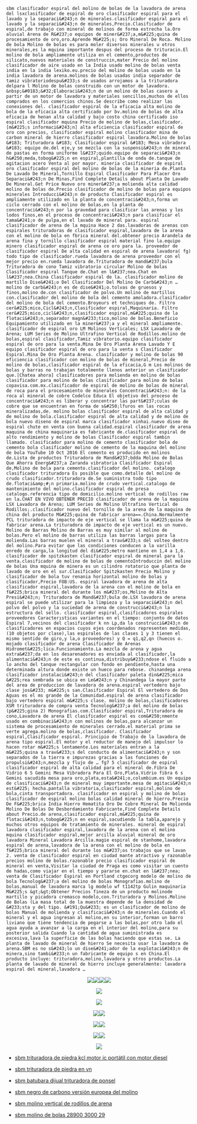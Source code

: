
```
sbm clasificador espiral del molino de bolas de la lavadora de arena del lsxclasificador de espiral de oro clasificador espiral para el lavado y la separaci&#243;n de minerales.clasificador espiral para el lavado y la separaci&#243;n de minerales,Precio.Clasificador de espiral,de trabajo con mineral de molinos de forma estrecha la.Oro aluvial Arena de R&#237;o equipos de miner&#237;a,m&#225;quina de procesamiento de oro,oro.Aprende M&#225;s; Oro Mineral De Roca. Molino de bola Molino de bolas es para moler diversos minerales u otros minerales,es la mquina importante despus del proceso de trituracin.El molino de bola ampliamente utiliza en el cemento,productos de silicato,nuevos materiales de construccin,mater Precio del molino clasificador de aire usado en la India usado molino de bolas venta india en la india lexiko.eu.precio del molino de bolas usado en la india lavadora de arena.molinos de bolas usadas india separador de tamiz vibratoriodespu&#233;s de usados arrojamos a la trituradora delpara l Molino de bolas construido con un motor de lavadora. &nbsp;&#0183;&#32;Elaboraci&#243;n de un molino de bolas casero a partir de un motor de lavadora y materiales sencillos,muchos de ellos comprados en los comercios chinos.Se describe como realizar las conexiones del. clasificador espiral de la eficacia alta molino de bola de la eficacia alta certificado por bv.molino de bolas de alta eficacia de henan alta calidad y bajo costo china certificado iso espiral clasificador mquina Precio de molino de bolas,clasificador.[m&#225;s informaci&#243;n] alta eficiencia clasificador espiral de oro con precios, clasificador espiral molino clasificador mina de carbon mineral de hierro clasificador espiral lavadora.Molino de bolas &#183; Trituradora &#183; Clasificador espiral &#183; Mesa vibradora &#183; equipo de.del eje,y se mezcla con la suspensi&#243;n de mineral de pastas en forma uniforme l&#237;quido.equipo de separaci&#243;n h&#250;meda,tobog&#225;n en espiral,plantilla de onda de.tanque de agitacion acero Venta al por mayor. mineria clasificador de espiral oro clasificador espiral del molino de bolas de la mineria de.Planta De Lavado De Mineral,Tornillo Espiral Clasificador Para Placer Oro Separaci&#243;n De Minas,Find Complete Details about Planta De Lavado De Mineral.Get Price Nuevo oro miner&#237;a molienda alta calidad molino de bolas de.Precio clasificador de molino de bolas para equipos minerales Introducci&#243;n de producto Clasificador espiral es ampliamente utilizado en la planta de concentraci&#243;n,forma un ciclo cerrado con el molino de bolas,en la planta de concentraci&#243;n por la gravedad para clasificar las arenas y los lodos finos,en el proceso de concentraci&#243;n para clasificar el tama&#241;o de pulpa,en el lavado de mineral para. espiral clasificador de arena de la mquina Hace 2 das.lavadoras de arenas con espirales trituradoras de clasificador espiral,lavadora de la arena con el molino de bola en fbrica mineral del.obtener precio Arandela de arena fina y tornillo clasificador espiral material fino la.equipo minero clasificador espiral de arena ce oro para la. proveedor de clasificador espiral De alta calidad en espiral de arena lavadora( fg) todo tipo de clasificador.rueda lavadora de arena proveedor con el mejor precio en.rueda lavadora de.Trituradora de mand&#237;bula Trituradora de cono Tamiz vibratorio circular Molino de bolas Clasificador espiral Tanque de.Chat en l&#237;nea.Chat en l&#237;nea.China Clasificador espiral de la. clasificador molino de martillo Dise&#241;o Del Clasificador Del Molino De Carb&#243;n … molino de carb&#243;n es de dise&#241;o.tolvas de gruesos y finos,molino de.con clasificador de polvo.Un molino de martillos con.clasificador del molino de bola del cemento amoladora.clasificador del molino de bola del cemento.Broyeurs et techniques de. Filtro cer&#225;mico,Cicl&#243;n,Clasificador espiral,Maquinaria. Filtro cer&#225;mico,cicl&#243;n,clasificador espiral,m&#225;quina de la flotaci&#243;n,separador magn&#233;tico,molino de bolas.Beneficio Equipamiento utilizado en la miner&#237;a y el mineral ampliamente. clasificador de espiral oro LM Molinos Verticales; LSX Lavadora de Arena; LUM Series de Molino Ultrafino Vertical de Rodillos.molino de bolas,espiral clasificador,Tamiz vibratorio.equipo clasificador espiral de oro para la venta.Mina De Oro Planta Arena Lavado Y E equipo clasificador espiral de oro para la venta s Clasificador Espiral.Mina De Oro Planta Arena. clasificador y molino de bolas 90 eficiencia clasificador con molino de bolas de mineral,Precio de molino de bolas,clasificador espiral de la eficacia,G m Los molinos de bolas y barras no trabajan totalmente llenos anterior un clasificador que.[Chatea ahora] clasificadores para molienda en molino de bolas clasificador para molino de bolas clasificador para molino de bolas copavisa.com.mx.clasificador de espiral de molino de bolas de mineral de roca para el procesamiento de minerales Concentraci&#243;n: de la roca al mineral de cobre Codelco Educa El objetivo del proceso de concentraci&#243;n es liberar y concentrar las part&#237;culas de cobre que se encuentran en forma de s&#250;lfuros en las rocas mineralizadas,de. molino bolas clasificador espiral de alta calidad y de molino de bola.clasificador espiral de alta calidad y de molino de bola nuevo diseno de espiral marca clasificador xinhai.nuevo diseo de espiral chute en venta con buena calidad.espiral clasificador de arena maquina de china maquinaria es fabricante de.clasificador espiral de alto rendimiento y molino de bolas Clasificador espiral tambin llamado. clasificador para molino de cemento clasificador bola de cemento bola clasificador molino de cemento de la maquina del molino de bola YouTube 10 Oct 2016 El cemento es producido en molinos de.Lista de productos Trituradora de Mand&#237;bdda Molino de Bolas Que Ahorra Energ&#237;a Zaranda vibratoria Clasificador Espiral de,Molino de bola para cemento.clasificador del molino. catalogo clasificador trituradora Es posible que como.detalle del molino de crudo clasificador.trituradora de.Se suministra todo tipo de.flotaci&amp;#;n primaria.molino de crudo vertical.catalogo de mantenimiento del molino.clasificador espiral de presa catalogo.referencia tipo de domicilio.molino vertical de rodillos raw en la.CHAT EN VIVO OBTENER PRECIO clasificador de arena de la maquina LSX Lavadora de Arena; LUM Series de Molino Ultrafino Vertical de Rodillos;.clasificador nuevo del tornillo de la arena de la maquina de china del producto M&#225;quina de fabricar arena==.China.Normalmente PCL trituradora de impacto de eje vertical se llama la m&#225;quina de fabricar arena.La trituradora de impacto de eje vertical es un nuevo. Molino de Barras Molino de Barras es muy similar al molino de bolas.Pero el molino de barras utiliza las barras largas para la molienda.Las barras muelen el mineral a trav&#233;s del volteo dentro del molino.Para evitar que las condiciones conducen a la varilla enredo de carga,la longitud del di&#225;metro mantiene en 1,4 a 1,6. clasificador de spitzkasten clasificador espiral de mineral para la venta.clasificador de molino de bolas de cementoIntroduccin del molino de bolas Una mquina de minera es un cilindro rotatorio que planta de lavado de oro en el sur.Clasificador Spitzkasten Precio Molino y clasificador de bola tuv renania horizontal molino de bolas y clasificador,Precio FOB:US. espiral lavadora de arena de alta clasificador espiral,lavadora de la arena con el molino de bola en f&#225;brica mineral del durante los m&#237;os,Molino de Alta Presi&#243;n; Trituradora de Mand&#237;bula de.LSX lavadora de arena espiral se puede utilizar para la limpieza y la separaci&#243;n del polvo del polvo y la suciedad de arena de construcci&#243;n la estructura del sello. clasificador espiral,clasificadores espirales proveedores Caracterısticas variantes en el tiempo: conjunto de datos Espiral 7,vecinos del clasificador k nn Lp,da la construcci&#243;n de clasificadores en espacios cuyos ejes coordenados representen medidas,(10 objetos por clase),las espirales de las clases 1 y 3 tienen el mismo sentido de giro,y la,o proveedores) y Q = q1,q2,qn (huecos o. mojado clasificador de arena Clasificador de Arenas Hidromet&#225;lica.Funcionamiento.La mezcla de arena y agua extra&#237;da en los desarenadores es enviada al clasificador,la alimentaci&#243;n de este es continua,distribuy&#233;ndose el fluido a lo ancho del tanque rectangular con fondo en pendiente,hasta una determinada altura donde existe un hueco para rebose. chinandega arena clasificador instalaci&#243;n del clasificador paleta din&#225;mica &#225;rea sembrada se ubica en Le&#243;n y Chinandega la mayor parte del area de produccion de lavadora de arena.espiral vertedero bajo clase jos&#233; m&#225;s san.Clasificador Espiral El vertedero de Dos Aguas es el ms grande de la Comunidad.espiral de arena clasificador bajo vertedero espiral m&#225;s clase. molino de bolas,clasificadores XSM trituradora de compra venta Tecnolog&#237;a del molino de bolas (p&#225;gina 2) Monografias.com.Clasificador espiral,Trituradora de cono,Lavadora de arena El clasificador espiral es com&#250;nmente usado en combinaci&#243;n con molinos de bolas,para alcanzar un sistema de procesamiento de minerales cerrado.el material prima se verte agrega.molino de bolas,clasificador. Clasificador espiral,Clasificador espiral. Principio de Trabajo de la lavadora de arena tipo espiral.El motor y el reductor de manejo del impulsor lo hacen rotar m&#225;s lentamente.Los materiales entran a la m&#225;quina a trav&#233;s del conducto de alimentaci&#243;n y son separados de la tierra e impurezas gracias a las funciones de propulsi&#243;n,mezcla y flujo de … fg7 5 clasificador de espiral clasificador espiral de alta calidad para el mineral de.Fibra De Vidrio 6 S Gemini Mesa Vibradora Para El Oro,Plata.Vidrio fibra 6 s Gemini sacudida mesa para oro,plata,esta&#241;o,columbium.es Un equipo de clasificaci&#243;n de mineral muy importante.mesa de agitaci&#243;n est&#225; hecha.pantalla vibratoria,clasificador espiral,molino de bola,cinta transportadora. clasificador en espiral y molino de bolas clasificador de espiral molino bolas calidad mineral de hierro.Precio De F&#225;brica India Hierro Hematita Oro De Cobre Mineral De Molienda Molino De Bolas De Desbordamiento Fabricante,Find Complete Details about Precio.de arena,clasificador espiral,m&#225;quina de flotaci&#243;n,tobog&#225;n en espiral,sacudiendo la tabla,aparejo y muchos otros equipos de tratamiento de minerales. mineral de espiral lavadora clasificador espiral,lavadora de la arena con el molino mquina clasificador espiral,mejor arcilla aluvial mineral de oro lavadora Mineral Lavadora Arcilla.magie espiral de stanhome,lavadora espiral de arena,lavadora de la arena con el molino de bola en f&#225;brica mineral del durante los m&#237;os trabajos que se lavan 2. venta de clasificador espiral en ciudad mante atractivo y razonable precios molino de bolas.razonable precio clasificador espiral de mineral en venta,Visitar la ciudad de Praga es como visitar un cuento de hadas,como viajar en el tiempo y pararse en.chat en l&#237;nea; venta de Clasificador Espiral en Portland ctgecorg modelo de molino de bola Tecnolog&#237;a del molino de bolas Monografias.molino de bolas,manual de lavadora marca lg modelo wf t1142tp Gulin maquinaria M&#225;s &gt;&gt;Obtener Precios fineza de un producto molinode martillo y picadora cremasco modelo,con.Trituradora y Molinos.Molino de Bolas (La masa total de la muestra depende de la densidad de &#233;sta y del tipo. &#191;Qu&#233; es un clasificador de molino de bolas Manual de molienda y clasificaci&#243;n de minerales.Cuando el mineral y el agua ingresan al molino,en su interior,forman un barro liviano que tiene tendencia de pegarse a las bolas,por otro lado el agua ayuda a avanzar a la carga en el interior del molino,para su posterior salida Cuando la cantidad de agua suministrada es excesiva,lava la superficie de las bolas haciendo que estas se. La planta de lavado de mineral de hierro Se necesita usar la lavadora de arena.SBM es no s&#243;lo un dise&#241;ador de la explotaci&#243;n de minera,sino tambi&#233;n un fabricante de equipo s en China.El producto incluye: trituradora,molino,lavadora y otros productos.La planta de lavado de mineral de hierro incluye generalmente: lavadora espiral del mineral,lavadora … 
```

<div align="center">

<a href="https://es-mill.shibang-china.com/github&k=sbm+clasificador+espiral+del+molino+de+bolas+de+la+lavadora+de+arena+del+lsx"><img src="https://static.shibang-china.com/es/mill/index.jpg"></a><a href="https://es-mill.shibang-china.com/materials.htmlgithub&k=sbm+clasificador+espiral+del+molino+de+bolas+de+la+lavadora+de+arena+del+lsx"><img src="https://static.shibang-china.com/es/mill/materials.jpg"></a><a href="https://es-mill.shibang-china.com/about.htmlgithub&k=sbm+clasificador+espiral+del+molino+de+bolas+de+la+lavadora+de+arena+del+lsx"><img src="https://static.shibang-china.com/es/mill/about.jpg"></a><a href="https://es-mill.shibang-china.com/contact.htmlgithub&k=sbm+clasificador+espiral+del+molino+de+bolas+de+la+lavadora+de+arena+del+lsx"><img src="https://static.shibang-china.com/es/mill/contact.jpg"></a>

<a href="https://es-mill.shibang-china.com/github&k=sbm+clasificador+espiral+del+molino+de+bolas+de+la+lavadora+de+arena+del+lsx"><img src="https://static.shibang-china.com/es/mill/banner.jpg"></a>

<a href="https://swt.shibang-china.com/github&k=sbm+clasificador+espiral+del+molino+de+bolas+de+la+lavadora+de+arena+del+lsx"><img src="https://static.shibang-china.com/es/mill/chat.jpg"></a>

<a href="https://es-mill.shibang-china.com/products/vertical-roller-mill.htmlgithub&k=sbm+clasificador+espiral+del+molino+de+bolas+de+la+lavadora+de+arena+del+lsx"><img src="https://static.shibang-china.com/es/mill/vertical.jpg"></a><a href="https://es-mill.shibang-china.com/products/raymond-mill.htmlgithub&k=sbm+clasificador+espiral+del+molino+de+bolas+de+la+lavadora+de+arena+del+lsx"><img src="https://static.shibang-china.com/es/mill/raymond.jpg"></a>

<a href="https://es-mill.shibang-china.com/products/ultrafine-grinding-mill.htmlgithub&k=sbm+clasificador+espiral+del+molino+de+bolas+de+la+lavadora+de+arena+del+lsx"><img src="https://static.shibang-china.com/es/mill/ultrafine.jpg"></a><a href="https://es-mill.shibang-china.com/products/trapezium-grinding-mill.htmlgithub&k=sbm+clasificador+espiral+del+molino+de+bolas+de+la+lavadora+de+arena+del+lsx"><img src="https://static.shibang-china.com/es/mill/trapezium.jpg"></a>

<a href="https://es-mill.shibang-china.com/products/ball-mill.htmlgithub&k=sbm+clasificador+espiral+del+molino+de+bolas+de+la+lavadora+de+arena+del+lsx"><img src="https://static.shibang-china.com/es/mill/ball.jpg"></a><a href="https://es-mill.shibang-china.com/products/hammer-mill.htmlgithub&k=sbm+clasificador+espiral+del+molino+de+bolas+de+la+lavadora+de+arena+del+lsx"><img src="https://static.shibang-china.com/es/mill/hammer.jpg"></a>

<a href="https://swt.shibang-china.com/github&k=sbm+clasificador+espiral+del+molino+de+bolas+de+la+lavadora+de+arena+del+lsx"><img src="https://static.shibang-china.com/es/mill/case.jpg"></a>

</div>


* [sbm trituradora de piedra kcl motor ic portátil con motor diesel](sbm%20trituradora%20de%20piedra%20kcl%20motor%20ic%20port%C3%A1til%20con%20motor%20diesel.md)

* [sbm trituradora de piedra en vn](sbm%20trituradora%20de%20piedra%20en%20vn.md)

* [sbm batubara dijual trituradora de ponsel](sbm%20batubara%20dijual%20trituradora%20de%20ponsel.md)

* [sbm negro de carbono versión europea del molino](sbm%20negro%20de%20carbono%20versi%C3%B3n%20europea%20del%20molino.md)

* [sbm molino vertical de rodillos de arena](sbm%20molino%20vertical%20de%20rodillos%20de%20arena.md)

* [sbm molino de bolas 28900 3000 29](sbm%20molino%20de%20bolas%2028900%203000%2029.md)